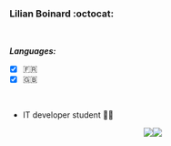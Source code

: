 ### Lilian Boinard :octocat: ###

<br/>

***Languages:***
- [X] :fr:
- [X] :gb:

<br/>

- IT developer student 🧑‍🎓

<p align="center">
<a href="https://github.com/LilianBoinard"><img src="https://github-readme-stats.vercel.app/api/top-langs/?username=LilianBoinard&layout=compact&bg_color=0d1117&hide_border=true&title_color=FFFFFF&text_color=FFFFFF" /></a><img src="https://cdn.discordapp.com/emojis/597136386881224704.gif?v=1"/>
</p>
